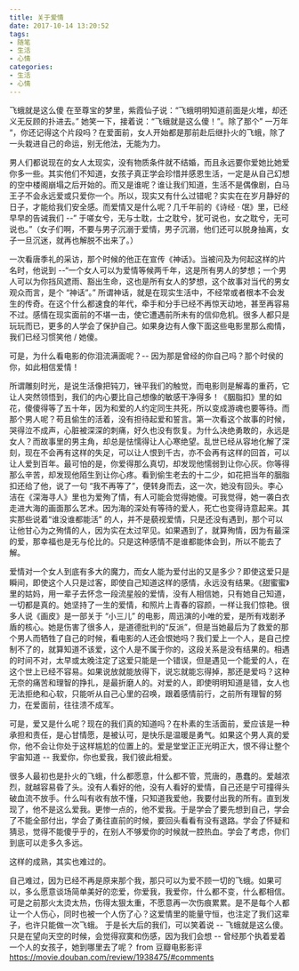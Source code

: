```yaml
---
title: 关于爱情
date: 2017-10-14 13:20:52
tags:
- 随笔
- 生活
- 心情
categories: 
- 生活
- 心情
---
```

飞蛾就是这么傻
在至尊宝的梦里，紫霞仙子说：“飞蛾明明知道前面是火堆，却还义无反顾的扑进去。” 她笑一下，接着说：“飞蛾就是这么傻！”。除了那个” 一万年 “，你还记得这个片段吗？在爱面前，女人开始都是那前赴后继扑火的飞蛾，除了一头栽进自己的命运，别无他法，无能为力。
<!-- more -->
男人们都说现在的女人太现实，没有物质条件就不结婚，而且永远要你爱她比她爱你多一些。其实他们不知道，女孩子真正学会珍惜并感恩生活，一定是从自己幻想的空中楼阁崩塌之后开始的。而又是谁呢？谁让我们知道，生活不是偶像剧，白马王子不会永远爱或只爱你一个。所以，现实又有什么过错呢？实实在在岁月静好的日子，才能给我们安全感。而爱情又是什么呢？几千年前的《诗经 · 氓》里，已经早早的告诫我们 --” 于嗟女兮，无与士耽，士之耽兮，犹可说也，女之耽兮，无可说也。”（女子们啊，不要与男子沉溺于爱情，男子沉溺，他们还可以脱身抽离，女子一旦沉迷，就再也解脱不出来了。）

一次看唐季礼的采访，那个时候的他正在宣传《神话》。当被问及为何起这样的片名时，他说到 --“一个女人可以为爱情等候两千年，这是所有男人的梦想；一个男人可以为你挡风遮雨、豁出生命，这也是所有女人的梦想，这个故事对当代的男女观众而言，是个 “神话”。” 所谓神话，就是在现实生活中，不经常或者根本不会发生的传奇。在这个什么都速食的年代，牵手和分手已经不再惊天动地，甚至再容易不过。感情在现实面前的不堪一击，使它遭遇前所未有的信仰危机。很多人都只是玩玩而已，更多的人学会了保护自己。如果身边有人像下面这些电影里那么痴情，我们已经习惯笑他 / 她傻。

 可是，为什么看电影的你泪流满面呢？-- 因为那是曾经的你自己吗？那个时侯的你，如此相信爱情！


所谓雕刻时光，是说生活像把钝刀，锉平我们的触觉，而电影则是解毒的重药，它让人突然领悟到，我们的内心要比自己想像的敏感干净得多！《胭脂扣》里的如花，傻傻得等了五十年，因为和爱的人约定同生共死，所以变成游魂也要等待。而那个男人呢？苟且偷生的活着，没有担待起爱和誓言。第一次看这个故事的时候，哭得泣不成声，心脏被深深的刺痛，好久也没有恢复。为什么决绝勇敢的，永远是女人？而故事里的男主角，却总是怯懦得让人心寒绝望。乱世已经从容地化解了深刻，现在不会再有这样的失足，可以让人恨到千古，亦不会再有这样的回首，可以让人爱到百年。最可怕的是，你爱得那么真切，却发现他懦弱到让你心灰。你等得那么辛苦，却发现他陌生到让你心疼。看到偷生老去的十二少，如花把当年的胭脂扣还给了他，说了一句 “我不再等了”，便转身而去，这一次，她没有回头。李心洁在《深海寻人》里也为爱殉了情，有人可能会觉得她傻。可我觉得，她一袭白衣走进大海的画面那么艺术。因为海的深处有等待的爱人，死亡也变得诗意起来。其实那些说着“谁没谁都能活” 的人，并不是藐视爱情，只是还没有遇到，那个可以让他甘心为之殉情的人，因为实在太过罕见。如果遇到了，就算殉情，因为有最深的爱，那幸福也是无与伦比的。只是这种感情不是谁都能体会到，所以不能去了解。


爱情对一个女人到底有多大的魔力，而女人能为爱付出的又是多少？即使这爱只是瞬间，即使这个人只是过客，即使自己知道这样的感情，永远没有结果。《甜蜜蜜》里的姑妈，用一辈子去怀念一段流星般的爱情，没有人相信她，只有她自己知道，一切都是真的。她坚持了一生的爱情，和照片上青春的容颜，一样让我们惊艳。很多人说《画皮》是一部关于 “小三儿” 的电影，周迅演的小唯的爱，是所有戏剧矛盾的核心。她是伤害了很多人，是道德批判的“反派”，但是当她最后为了救爱的那个男人而牺牲了自己的时候，看电影的人还会恨她吗？我们爱上一个人，是自己控制不了的，就算知道不该爱，这个人是不属于你的，这段关系是没有结果的。相遇的时间不对，太早或太晚注定了这爱只能是一个错误，但是遇见一个能爱的人，在这个世上已经不容易。如果说放就能放得下，说忘就能忘得掉，那还是爱吗？这种无奈的痛苦和理智的挣扎，是最折磨人的。对爱的人，即使明明知道是错，女人也无法拒绝和心软，只能听从自己心里的召唤，跟着感情前行，之前所有理智的努力，在爱面前，往往溃不成军。

可是，爱又是什么呢？现在的我们真的知道吗？在朴素的生活面前，爱应该是一种承担和责任，是心甘情愿，是被认可，是快乐是温暖是勇气。如果这个男人真的爱你，他不会让你处于这样尴尬的位置上的。爱是堂堂正正光明正大，恨不得让整个宇宙知道 -- 我爱你，你也爱我，我们彼此相爱。

很多人最初也是扑火的飞蛾，什么都愿意，什么都不管，荒唐的，愚蠢的。爱越浓烈，就越容易昏了头。没有人看好的他，没有人看好的爱情，自己还是宁可撞得头破血流不放手。什么叫有收有放不懂，只知道我爱他，我要付出我的所有。直到发现了，他不是这么爱我。更惨一点的，他不爱我。于是学会了要先想到自己，学会了不能全部付出，学会了勇往直前的时候，要回头看看有没有退路。学会了怀疑和猜忌，觉得不能傻乎乎的，在别人不够爱你的时候就一腔热血。学会了考虑，你们到底可以走多久多远。

这样的成熟，其实也难过的。

 自己难过，因为已经不再是原来那个我，那只可以为爱不顾一切的飞蛾。如果可以，多么愿意谈场简单美好的恋爱，你爱我，我爱你，什么都不变，什么都相信。可是之前那火太烫太热，伤得太狠太重，不愿意再一次伤痕累累。是不是每个人都让一个人伤心，同时也被一个人伤了心？这爱情里的能量守恒，也注定了我们这辈子，也许只能做一次飞蛾。
于是长大后的我们，可以笑着说 -- 飞蛾就是这么傻。只是在望向天空的时候，会觉得寂寞和伤感，因为我们会想 -- 曾经那个执着爱着一个人的女孩子，她到哪里去了呢？
    from 豆瓣电影影评
    https://movie.douban.com/review/1938475/#comments
